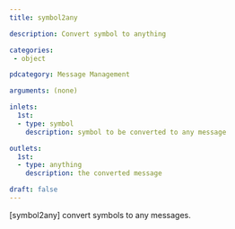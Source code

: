 ```yaml
---
title: symbol2any

description: Convert symbol to anything

categories:
 - object

pdcategory: Message Management 

arguments: (none)

inlets:
  1st:
  - type: symbol
    description: symbol to be converted to any message

outlets:
  1st:
  - type: anything
    description: the converted message

draft: false
---
```


[symbol2any] convert symbols to any messages.
